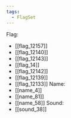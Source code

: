 ```yaml
---
tags:
  - FlagSet
---
```

Flag:
- [[flag_12157]]
- [[flag_12140]]
- [[flag_12143]]
- [[flag_14]]
- [[flag_12142]]
- [[flag_12139]]
- [[flag_12133]]
Name:
- [[name_4]]
- [[name_81]]
- [[name_58]]
Sound:
- [[sound_38]]
